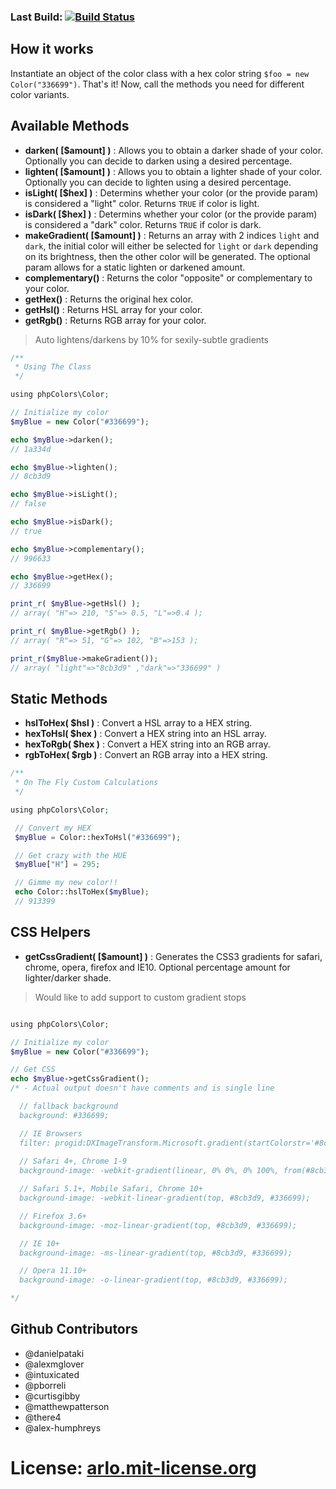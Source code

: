 ### Last Build: [![Build Status](https://secure.travis-ci.org/mexitek/phpColors.png)](http://travis-ci.org/mexitek/phpColors)

## How it works
Instantiate an object of the color class with a hex color string `$foo = new Color("336699")`.  That's it!  Now, call the methods you need for different color variants.

## Available Methods
- <strong>darken( [$amount] )</strong> : Allows you to obtain a darker shade of your color. Optionally you can decide to darken using a desired percentage.
- <strong>lighten( [$amount] )</strong> : Allows you to obtain a lighter shade of your color. Optionally you can decide to lighten using a desired percentage.
- <strong>isLight( [$hex] )</strong> : Determins whether your color (or the provide param) is considered a "light" color. Returns `TRUE` if color is light.
- <strong>isDark( [$hex] )</strong> : Determins whether your color (or the provide param) is considered a "dark" color. Returns `TRUE` if color is dark.
- <strong>makeGradient( [$amount] )</strong> : Returns an array with 2 indices `light` and `dark`, the initial color will either be selected for `light` or `dark` depending on its brightness, then the other color will be generated.  The optional param allows for a static lighten or darkened amount.
- <strong>complementary()</strong> : Returns the color "opposite" or complementary to your color.
- <strong>getHex()</strong> : Returns the original hex color.
- <strong>getHsl()</strong> : Returns HSL array for your color.
- <strong>getRgb()</strong> : Returns RGB array for your color.

> Auto lightens/darkens by 10% for sexily-subtle gradients

```php
/**
 * Using The Class
 */

using phpColors\Color;

// Initialize my color
$myBlue = new Color("#336699");

echo $myBlue->darken();
// 1a334d

echo $myBlue->lighten();
// 8cb3d9

echo $myBlue->isLight();
// false

echo $myBlue->isDark();
// true

echo $myBlue->complementary();
// 996633

echo $myBlue->getHex();
// 336699

print_r( $myBlue->getHsl() );
// array( "H"=> 210, "S"=> 0.5, "L"=>0.4 );

print_r( $myBlue->getRgb() );
// array( "R"=> 51, "G"=> 102, "B"=>153 );

print_r($myBlue->makeGradient());
// array( "light"=>"8cb3d9" ,"dark"=>"336699" )

```


## Static Methods
- <strong>hslToHex( $hsl )</strong> : Convert a HSL array to a HEX string.
- <strong>hexToHsl( $hex )</strong> : Convert a HEX string into an HSL array.
- <strong>hexToRgb( $hex )</strong> : Convert a HEX string into an RGB array.
- <strong>rgbToHex( $rgb )</strong> : Convert an RGB array into a HEX string.

```php
/**
 * On The Fly Custom Calculations
 */

using phpColors\Color;

 // Convert my HEX
 $myBlue = Color::hexToHsl("#336699");

 // Get crazy with the HUE
 $myBlue["H"] = 295;

 // Gimme my new color!!
 echo Color::hslToHex($myBlue);
 // 913399

```

## CSS Helpers
- <strong>getCssGradient( [$amount] )</strong> : Generates the CSS3 gradients for safari, chrome, opera, firefox and IE10. Optional percentage amount for lighter/darker shade.

> Would like to add support to custom gradient stops

```php

using phpColors\Color;

// Initialize my color
$myBlue = new Color("#336699");

// Get CSS
echo $myBlue->getCssGradient();
/* - Actual output doesn't have comments and is single line

  // fallback background
  background: #336699;

  // IE Browsers
  filter: progid:DXImageTransform.Microsoft.gradient(startColorstr='#8cb3d9', endColorstr='#336699'); 
 
  // Safari 4+, Chrome 1-9
  background-image: -webkit-gradient(linear, 0% 0%, 0% 100%, from(#8cb3d9), to(#336699));

  // Safari 5.1+, Mobile Safari, Chrome 10+
  background-image: -webkit-linear-gradient(top, #8cb3d9, #336699);

  // Firefox 3.6+
  background-image: -moz-linear-gradient(top, #8cb3d9, #336699);

  // IE 10+
  background-image: -ms-linear-gradient(top, #8cb3d9, #336699);

  // Opera 11.10+
  background-image: -o-linear-gradient(top, #8cb3d9, #336699);

*/

```

## Github Contributors
- @danielpataki
- @alexmglover
- @intuxicated 
- @pborreli
- @curtisgibby
- @matthewpatterson
- @there4
- @alex-humphreys

# License: [arlo.mit-license.org](http://arlo.mit-license.org)
